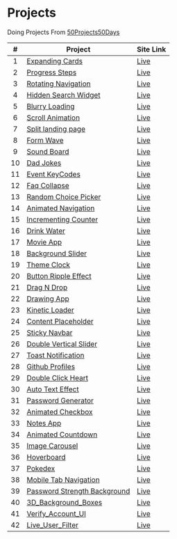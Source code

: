 # Projects

Doing Projects From [50Projects50Days](https://github.com/bradtraversy/50projects50days)

|  #  | Project                                                                                                                          | Site Link                                                    |
| :-: | -------------------------------------------------------------------------------------------------------------------------------- | ------------------------------------------------------------ |
|  1  | [Expanding Cards](https://github.com/Anujsd/Html-Css-Javascript-Projects/tree/main/1_Expanding_Cards)                            | [Live](https://expanding-cards-asd.netlify.app/)             |
|  2  | [Progress Steps](https://github.com/Anujsd/Html-Css-Javascript-Projects/tree/main/2_Progress_Steps)                              | [Live](https://progress-steps-asd.netlify.app/)              |
|  3  | [Rotating Navigation](https://github.com/Anujsd/Html-Css-Javascript-Projects/tree/main/3_Rotating_Navigation)                    | [Live](https://rotating-navigation-asd.netlify.app/)         |
|  4  | [Hidden Search Widget](https://github.com/Anujsd/Html-Css-Javascript-Projects/tree/main/4_Hidden_Search_Widget)                  | [Live](https://hidden-search-widget-asd.netlify.app/)        |
|  5  | [Blurry Loading](https://github.com/Anujsd/Html-Css-Javascript-Projects/tree/main/5_Blurry_Loading)                              | [Live](https://blurry-loading-asd.netlify.app/)              |
|  6  | [Scroll Animation](https://github.com/Anujsd/Html-Css-Javascript-Projects/tree/main/6_Scroll_Animation)                          | [Live](https://scroll-animation-asd.netlify.app)             |
|  7  | [Split landing page](https://github.com/Anujsd/Html-Css-Javascript-Projects/tree/main/7_Split_Landing_Page)                      | [Live](https://split-landing-page-asd.netlify.app)           |
|  8  | [Form Wave](https://github.com/Anujsd/Html-Css-Javascript-Projects/tree/main/8_Form_Wave)                                        | [Live](https://form-wave-asd.netlify.app)                    |
|  9  | [Sound Board](https://github.com/Anujsd/Html-Css-Javascript-Projects/tree/main/9_Sound_Board)                                    | [Live](https://sound-board-asd.netlify.app)                  |
| 10  | [Dad Jokes](https://github.com/Anujsd/Html-Css-Javascript-Projects/tree/main/10_Dad_Jokes)                                       | [Live](https://dad-jokes-asd.netlify.app)                    |
| 11  | [Event KeyCodes](https://github.com/Anujsd/Html-Css-Javascript-Projects/tree/main/11_Event_KeyCodes)                             | [Live](https://event-keycodes-asd.netlify.app)               |
| 12  | [Faq Collapse](https://github.com/Anujsd/Html-Css-Javascript-Projects/tree/main/12_Faq_Collapse)                                 | [Live](https://faq-collapse-asd.netlify.app)                 |
| 13  | [Random Choice Picker](https://github.com/Anujsd/Html-Css-Javascript-Projects/tree/main/13_Random_Choice_Picker)                 | [Live](https://random-choice-picker-asd.netlify.app)         |
| 14  | [Animated Navigation](https://github.com/Anujsd/Html-Css-Javascript-Projects/tree/main/14_Animated_Navigation)                   | [Live](https://animated-navigation-asd.netlify.app)          |
| 15  | [Incrementing Counter](https://github.com/Anujsd/Html-Css-Javascript-Projects/tree/main/15_Incrementing_Counter)                 | [Live](https://incrementing-counter-asd.netlify.app)         |
| 16  | [Drink Water](https://github.com/Anujsd/Html-Css-Javascript-Projects/tree/main/16_Drink_Water)                                   | [Live](https://drink-water-asd.netlify.app)                  |
| 17  | [Movie App](https://github.com/Anujsd/Html-Css-Javascript-Projects/tree/main/17_Movie_App)                                       | [Live](https://movie-app-asd.netlify.app)                    |
| 18  | [Background Slider](https://github.com/Anujsd/Html-Css-Javascript-Projects/tree/main/18_Background_Slider)                       | [Live](https://background-slider-asd.netlify.app)            |
| 19  | [Theme Clock](https://github.com/Anujsd/Html-Css-Javascript-Projects/tree/main/19_Theme_Clock)                                   | [Live](https://theme-clock-asd.netlify.app)                  |
| 20  | [Button Ripple Effect](https://github.com/Anujsd/Html-Css-Javascript-Projects/tree/main/20_Button_Ripple_Effect)                 | [Live](https://button-ripple-effect-asd.netlify.app)         |
| 21  | [Drag N Drop](https://github.com/Anujsd/Html-Css-Javascript-Projects/tree/main/21_Drag_N_Drop)                                   | [Live](https://drag-n-drop-asd.netlify.app)                  |
| 22  | [Drawing App](https://github.com/Anujsd/Html-Css-Javascript-Projects/tree/main/22_Drawing_App)                                   | [Live](https://drawing-app-asd.netlify.app)                  |
| 23  | [Kinetic Loader](https://github.com/Anujsd/Html-Css-Javascript-Projects/tree/main/23_Kinetic_Loader)                             | [Live](https://kinetic-loader-asd.netlify.app)               |
| 24  | [Content Placeholder](https://github.com/Anujsd/Html-Css-Javascript-Projects/tree/main/24_Content_Placeholder)                   | [Live](https://content-placeholder-asd.netlify.app)          |
| 25  | [Sticky Navbar](https://github.com/Anujsd/Html-Css-Javascript-Projects/tree/main/25_Sticky_Navbar)                               | [Live](https://sticky-navbar-asd.netlify.app)                |
| 26  | [Double Vertical Slider](https://github.com/Anujsd/Html-Css-Javascript-Projects/tree/main/26_Double_Vertical_Slider)             | [Live](https://double-vertical-slider-asd.netlify.app)       |
| 27  | [Toast Notification](https://github.com/Anujsd/Html-Css-Javascript-Projects/tree/main/27_Toast_Notifications)                    | [Live](https://toast-notification-asd.netlify.app)           |
| 28  | [Github Profiles](https://github.com/Anujsd/Html-Css-Javascript-Projects/tree/main/28_Github_Profiles)                           | [Live](https://github-profiles-asd.netlify.app)              |
| 29  | [Double Click Heart](https://github.com/Anujsd/Html-Css-Javascript-Projects/tree/main/29_Double_Click_Heart)                     | [Live](https://double-click-heart-asd.netlify.app)           |
| 30  | [Auto Text Effect](https://github.com/Anujsd/Html-Css-Javascript-Projects/tree/main/30_Auto_Text_Effect)                         | [Live](https://auto-text-effect-asd.netlify.app)             |
| 31  | [Password Generator](https://github.com/Anujsd/Html-Css-Javascript-Projects/tree/main/31_Password_Generator)                     | [Live](https://password-generator-asd.netlify.app)           |
| 32  | [Animated Checkbox](https://github.com/Anujsd/Html-Css-Javascript-Projects/tree/main/32_Animated_Checkbox)                       | [Live](https://animated-checkbox-asd.netlify.app)            |
| 33  | [Notes App](https://github.com/Anujsd/Html-Css-Javascript-Projects/tree/main/33_Notes_App)                                       | [Live](https://notes-app-asd.netlify.app)                    |
| 34  | [Animated Countdown](https://github.com/Anujsd/Html-Css-Javascript-Projects/tree/main/34_Animated_Countdown)                     | [Live](https://animated-countdown-asd.netlify.app)           |
| 35  | [Image Carousel](https://github.com/Anujsd/Html-Css-Javascript-Projects/tree/main/35_Image_Carousel)                             | [Live](https://image-carousel-asd.netlify.app)               |
| 36  | [Hoverboard](https://github.com/Anujsd/Html-Css-Javascript-Projects/tree/main/36_Hoverboard)                                     | [Live](https://hoverboard-asd.netlify.app)                   |
| 37  | [Pokedex](https://github.com/Anujsd/Html-Css-Javascript-Projects/tree/main/37_Pokedex)                                           | [Live](https://pokedex-asd.netlify.app)                      |
| 38  | [Mobile Tab Navigation](https://github.com/Anujsd/Html-Css-Javascript-Projects/tree/main/38_Mobile_Tab_Navigation)               | [Live](https://mobile-tab-navigation-asd.netlify.app)        |
| 39  | [Password Strength Background](https://github.com/Anujsd/Html-Css-Javascript-Projects/tree/main/39_Password_Strength_Background) | [Live](https://password-strength-background-asd.netlify.app) |
| 40  | [3D_Background_Boxes](https://github.com/Anujsd/Html-Css-Javascript-Projects/tree/main/40_3D_Background_Boxes)                   | [Live](https://3d-background-boxes-asd.netlify.app)          |
| 41  | [Verify_Account_UI](https://github.com/Anujsd/Html-Css-Javascript-Projects/tree/main/41_Verify_Account_UI)                       | [Live](https://verify-account-ui-asd.netlify.app)            |
| 42  | [Live_User_Filter](https://github.com/Anujsd/Html-Css-Javascript-Projects/tree/main/42_Live_User_Filter)                         | [Live](https://live-user-filter-asd.netlify.app)             |

